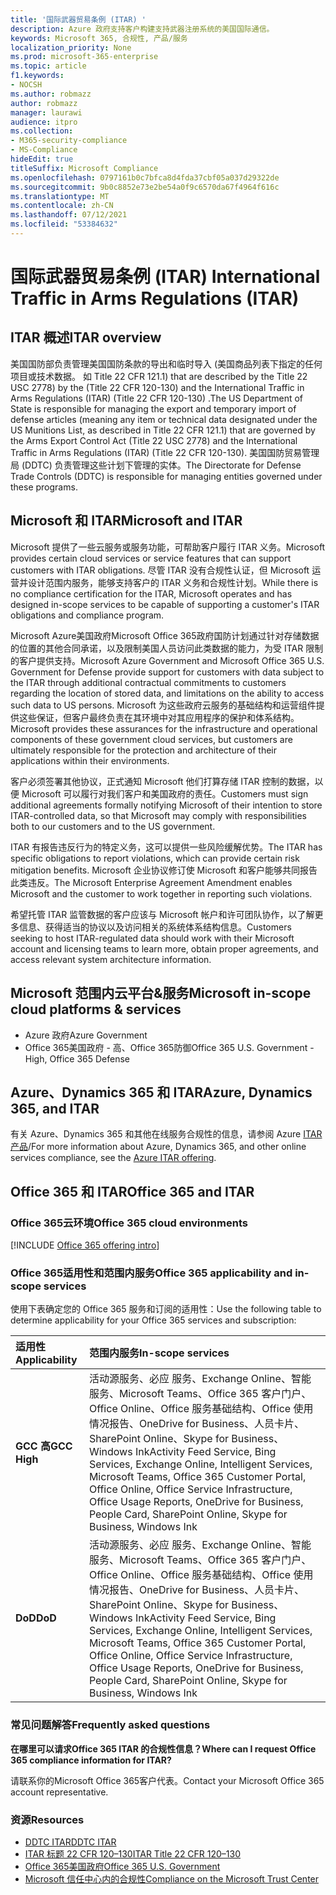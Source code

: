 ```yaml
---
title: '国际武器贸易条例 (ITAR) '
description: Azure 政府支持客户构建支持武器注册系统的美国国际通信。
keywords: Microsoft 365, 合规性, 产品/服务
localization_priority: None
ms.prod: microsoft-365-enterprise
ms.topic: article
f1.keywords:
- NOCSH
ms.author: robmazz
author: robmazz
manager: laurawi
audience: itpro
ms.collection:
- M365-security-compliance
- MS-Compliance
hideEdit: true
titleSuffix: Microsoft Compliance
ms.openlocfilehash: 0797161b0c7bfca8d4fda37cbf05a037d29322de
ms.sourcegitcommit: 9b0c8852e73e2be54a0f9c6570da67f4964f616c
ms.translationtype: MT
ms.contentlocale: zh-CN
ms.lasthandoff: 07/12/2021
ms.locfileid: "53384632"
---
```

# <a name="international-traffic-in-arms-regulations-itar"></a><span data-ttu-id="d6509-104">国际武器贸易条例 (ITAR) </span><span class="sxs-lookup"><span data-stu-id="d6509-104">International Traffic in Arms Regulations (ITAR)</span></span>

## <a name="itar-overview"></a><span data-ttu-id="d6509-105">ITAR 概述</span><span class="sxs-lookup"><span data-stu-id="d6509-105">ITAR overview</span></span>

<span data-ttu-id="d6509-106">美国国防部负责管理美国国防条款的导出和临时导入 (美国商品列表下指定的任何项目或技术数据。 如 Title 22 CFR 121.1) that are described by the Title 22 USC 2778) by the (Title 22 CFR 120-130) and the International Traffic in Arms Regulations (ITAR)  (Title 22 CFR 120-130) .</span><span class="sxs-lookup"><span data-stu-id="d6509-106">The US Department of State is responsible for managing the export and temporary import of defense articles (meaning any item or technical data designated under the US Munitions List, as described in Title 22 CFR 121.1) that are governed by the Arms Export Control Act (Title 22 USC 2778) and the International Traffic in Arms Regulations (ITAR) (Title 22 CFR 120-130).</span></span> <span data-ttu-id="d6509-107">美国国防贸易管理局 (DDTC) 负责管理这些计划下管理的实体。</span><span class="sxs-lookup"><span data-stu-id="d6509-107">The Directorate for Defense Trade Controls (DDTC) is responsible for managing entities governed under these programs.</span></span>

## <a name="microsoft-and-itar"></a><span data-ttu-id="d6509-108">Microsoft 和 ITAR</span><span class="sxs-lookup"><span data-stu-id="d6509-108">Microsoft and ITAR</span></span>

<span data-ttu-id="d6509-109">Microsoft 提供了一些云服务或服务功能，可帮助客户履行 ITAR 义务。</span><span class="sxs-lookup"><span data-stu-id="d6509-109">Microsoft provides certain cloud services or service features that can support customers with ITAR obligations.</span></span> <span data-ttu-id="d6509-110">尽管 ITAR 没有合规性认证，但 Microsoft 运营并设计范围内服务，能够支持客户的 ITAR 义务和合规性计划。</span><span class="sxs-lookup"><span data-stu-id="d6509-110">While there is no compliance certification for the ITAR, Microsoft operates and has designed in-scope services to be capable of supporting a customer's ITAR obligations and compliance program.</span></span>  
  
<span data-ttu-id="d6509-111">Microsoft Azure美国政府Microsoft Office 365政府国防计划通过针对存储数据的位置的其他合同承诺，以及限制美国人员访问此类数据的能力，为受 ITAR 限制的客户提供支持。</span><span class="sxs-lookup"><span data-stu-id="d6509-111">Microsoft Azure Government and Microsoft Office 365 U.S. Government for Defense provide support for customers with data subject to the ITAR through additional contractual commitments to customers regarding the location of stored data, and limitations on the ability to access such data to US persons.</span></span> <span data-ttu-id="d6509-112">Microsoft 为这些政府云服务的基础结构和运营组件提供这些保证，但客户最终负责在其环境中对其应用程序的保护和体系结构。</span><span class="sxs-lookup"><span data-stu-id="d6509-112">Microsoft provides these assurances for the infrastructure and operational components of these government cloud services, but customers are ultimately responsible for the protection and architecture of their applications within their environments.</span></span>  
  
<span data-ttu-id="d6509-113">客户必须签署其他协议，正式通知 Microsoft 他们打算存储 ITAR 控制的数据，以便 Microsoft 可以履行对我们客户和美国政府的责任。</span><span class="sxs-lookup"><span data-stu-id="d6509-113">Customers must sign additional agreements formally notifying Microsoft of their intention to store ITAR-controlled data, so that Microsoft may comply with responsibilities both to our customers and to the US government.</span></span>  
  
<span data-ttu-id="d6509-114">ITAR 有报告违反行为的特定义务，这可以提供一些风险缓解优势。</span><span class="sxs-lookup"><span data-stu-id="d6509-114">The ITAR has specific obligations to report violations, which can provide certain risk mitigation benefits.</span></span> <span data-ttu-id="d6509-115">Microsoft 企业协议修订使 Microsoft 和客户能够共同报告此类违反。</span><span class="sxs-lookup"><span data-stu-id="d6509-115">The Microsoft Enterprise Agreement Amendment enables Microsoft and the customer to work together in reporting such violations.</span></span>  
  
<span data-ttu-id="d6509-116">希望托管 ITAR 监管数据的客户应该与 Microsoft 帐户和许可团队协作，以了解更多信息、获得适当的协议以及访问相关的系统体系结构信息。</span><span class="sxs-lookup"><span data-stu-id="d6509-116">Customers seeking to host ITAR-regulated data should work with their Microsoft account and licensing teams to learn more, obtain proper agreements, and access relevant system architecture information.</span></span>

## <a name="microsoft-in-scope-cloud-platforms--services"></a><span data-ttu-id="d6509-117">Microsoft 范围内云平台&服务</span><span class="sxs-lookup"><span data-stu-id="d6509-117">Microsoft in-scope cloud platforms & services</span></span>

- <span data-ttu-id="d6509-118">Azure 政府</span><span class="sxs-lookup"><span data-stu-id="d6509-118">Azure Government</span></span>
- <span data-ttu-id="d6509-119">Office 365美国政府 - 高、Office 365防御</span><span class="sxs-lookup"><span data-stu-id="d6509-119">Office 365 U.S. Government - High, Office 365 Defense</span></span>

## <a name="azure-dynamics-365-and-itar"></a><span data-ttu-id="d6509-120">Azure、Dynamics 365 和 ITAR</span><span class="sxs-lookup"><span data-stu-id="d6509-120">Azure, Dynamics 365, and ITAR</span></span>

<span data-ttu-id="d6509-121">有关 Azure、Dynamics 365 和其他在线服务合规性的信息，请参阅 Azure [ITAR 产品](/azure/compliance/offerings/offering-itar)/</span><span class="sxs-lookup"><span data-stu-id="d6509-121">For more information about Azure, Dynamics 365, and other online services compliance, see the [Azure ITAR offering](/azure/compliance/offerings/offering-itar).</span></span>

## <a name="office-365-and-itar"></a><span data-ttu-id="d6509-122">Office 365 和 ITAR</span><span class="sxs-lookup"><span data-stu-id="d6509-122">Office 365 and ITAR</span></span>

### <a name="office-365-cloud-environments"></a><span data-ttu-id="d6509-123">Office 365云环境</span><span class="sxs-lookup"><span data-stu-id="d6509-123">Office 365 cloud environments</span></span>

[!INCLUDE [Office 365 offering intro](../includes/o365-offering-introduction.md)]

### <a name="office-365-applicability-and-in-scope-services"></a><span data-ttu-id="d6509-124">Office 365适用性和范围内服务</span><span class="sxs-lookup"><span data-stu-id="d6509-124">Office 365 applicability and in-scope services</span></span>

<span data-ttu-id="d6509-125">使用下表确定您的 Office 365 服务和订阅的适用性：</span><span class="sxs-lookup"><span data-stu-id="d6509-125">Use the following table to determine applicability for your Office 365 services and subscription:</span></span>

| <span data-ttu-id="d6509-126">**适用性**</span><span class="sxs-lookup"><span data-stu-id="d6509-126">**Applicability**</span></span> | <span data-ttu-id="d6509-127">**范围内服务**</span><span class="sxs-lookup"><span data-stu-id="d6509-127">**In-scope services**</span></span> |
|:------------------|:----------------------|
| <span data-ttu-id="d6509-128">**GCC 高**</span><span class="sxs-lookup"><span data-stu-id="d6509-128">**GCC High**</span></span> | <span data-ttu-id="d6509-129">活动源服务、必应 服务、Exchange Online、智能服务、Microsoft Teams、Office 365 客户门户、Office Online、Office 服务基础结构、Office 使用情况报告、OneDrive for Business、人员卡片、SharePoint Online、Skype for Business、Windows Ink</span><span class="sxs-lookup"><span data-stu-id="d6509-129">Activity Feed Service, Bing Services, Exchange Online, Intelligent Services, Microsoft Teams, Office 365 Customer Portal, Office Online, Office Service Infrastructure, Office Usage Reports, OneDrive for Business, People Card, SharePoint Online, Skype for Business, Windows Ink</span></span> |
| <span data-ttu-id="d6509-130">**DoD**</span><span class="sxs-lookup"><span data-stu-id="d6509-130">**DoD**</span></span> | <span data-ttu-id="d6509-131">活动源服务、必应 服务、Exchange Online、智能服务、Microsoft Teams、Office 365 客户门户、Office Online、Office 服务基础结构、Office 使用情况报告、OneDrive for Business、人员卡片、SharePoint Online、Skype for Business、Windows Ink</span><span class="sxs-lookup"><span data-stu-id="d6509-131">Activity Feed Service, Bing Services, Exchange Online, Intelligent Services, Microsoft Teams, Office 365 Customer Portal, Office Online, Office Service Infrastructure, Office Usage Reports, OneDrive for Business, People Card, SharePoint Online, Skype for Business, Windows Ink</span></span> |

### <a name="frequently-asked-questions"></a><span data-ttu-id="d6509-132">常见问题解答</span><span class="sxs-lookup"><span data-stu-id="d6509-132">Frequently asked questions</span></span>

<span data-ttu-id="d6509-133">**在哪里可以请求Office 365 ITAR 的合规性信息？**</span><span class="sxs-lookup"><span data-stu-id="d6509-133">**Where can I request Office 365 compliance information for ITAR?**</span></span>

<span data-ttu-id="d6509-134">请联系你的Microsoft Office 365客户代表。</span><span class="sxs-lookup"><span data-stu-id="d6509-134">Contact your Microsoft Office 365 account representative.</span></span>

### <a name="resources"></a><span data-ttu-id="d6509-135">资源</span><span class="sxs-lookup"><span data-stu-id="d6509-135">Resources</span></span>

- [<span data-ttu-id="d6509-136">DDTC ITAR</span><span class="sxs-lookup"><span data-stu-id="d6509-136">DDTC ITAR</span></span>](https://www.pmddtc.state.gov/?id=ddtc_kb_article_page&sys_id=24d528fddbfc930044f9ff621f961987)
- [<span data-ttu-id="d6509-137">ITAR 标题 22 CFR 120–130</span><span class="sxs-lookup"><span data-stu-id="d6509-137">ITAR Title 22 CFR 120–130</span></span>](https://aka.ms/itar)
- [<span data-ttu-id="d6509-138">Office 365美国政府</span><span class="sxs-lookup"><span data-stu-id="d6509-138">Office 365 U.S. Government</span></span>](https://products.office.com/government/office-365-web-services-for-government)
- [<span data-ttu-id="d6509-139">Microsoft 信任中心内的合规性</span><span class="sxs-lookup"><span data-stu-id="d6509-139">Compliance on the Microsoft Trust Center</span></span>](https://www.microsoft.com/trust-center/compliance/compliance-overview)
